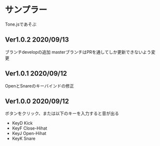 ﻿# サンプラー
Tone.jsであそぶ

## Ver1.0.2 2020/09/13
ブランチdevelopの追加
masterブランチはPRを通してしか更新できないよう変更

## Ver1.0.1 2020/09/12
OpenとSnareのキーバインドの修正

## Ver1.0.0 2020/09/12
ボタンをクリック、または以下のキーを入力すると音が出る

- KeyD Kick
- KeyF Close-Hihat
- KeyJ Open-Hihat
- KeyK Snare
